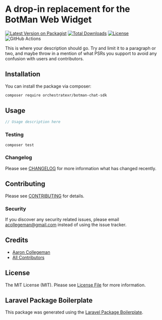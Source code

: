 # A drop-in replacement for the BotMan Web Widget

[![Latest Version on Packagist](https://img.shields.io/packagist/v/orchestratexr/botman-chat-sdk.svg?style=flat-square)](https://packagist.org/packages/orchestratexr/botman-chat-sdk)
[![Total Downloads](https://img.shields.io/packagist/dt/orchestratexr/botman-chat-sdk.svg?style=flat-square)](https://packagist.org/packages/orchestratexr/botman-chat-sdk)
[![License](https://img.shields.io/packagist/l/orchestratexr/botman-chat-sdk.svg?style=flat-square)](LICENSE.md)
![GitHub Actions](https://github.com/orchestratexr/botman-chat-sdk/actions/workflows/build-assets.yml/badge.svg)

This is where your description should go. Try and limit it to a paragraph or two, and maybe throw in a mention of what PSRs you support to avoid any confusion with users and contributors.

## Installation

You can install the package via composer:

```bash
composer require orchestratexr/botman-chat-sdk
```

## Usage

```php
// Usage description here
```

### Testing

```bash
composer test
```

### Changelog

Please see [CHANGELOG](CHANGELOG.md) for more information what has changed recently.

## Contributing

Please see [CONTRIBUTING](CONTRIBUTING.md) for details.

### Security

If you discover any security related issues, please email acollegeman@gmail.com instead of using the issue tracker.

## Credits

-   [Aaron Collegeman](https://github.com/collegeman)
-   [All Contributors](../../contributors)

## License

The MIT License (MIT). Please see [License File](LICENSE.md) for more information.

## Laravel Package Boilerplate

This package was generated using the [Laravel Package Boilerplate](https://laravelpackageboilerplate.com).
